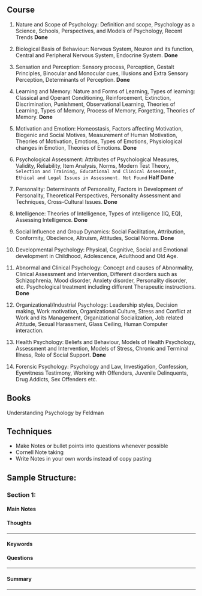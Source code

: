 ## Course

1. Nature and Scope of Psychology: Definition and scope, Psychology as a Science, 
Schools, Perspectives, and Models of Psychology, Recent Trends **Done**

2. Biological Basis of Behaviour: Nervous System, Neuron and its function, Central 
and Peripheral Nervous System, Endocrine System. **Done**

3. Sensation and Perception: Sensory process, Perception, Gestalt Principles, 
Binocular and Monocular cues, Illusions and Extra Sensory Perception, 
Determinants of Perception. **Done**

4. Learning and Memory: Nature and Forms of Learning, Types of learning: Classical 
and Operant Conditioning, Reinforcement, Extinction, Discrimination, Punishment, 
Observational Learning, Theories of Learning, Types of Memory, Process of 
Memory, Forgetting, Theories of Memory. **Done**

5. Motivation and Emotion: Homeostasis, Factors affecting Motivation, Biogenic and 
Social Motives, Measurement of Human Motivation, Theories of Motivation,
Emotions, Types of Emotions, Physiological changes in Emotion, Theories of 
Emotions. **Done**

6. Psychological Assessment: Attributes of Psychological Measures, Validity, 
Reliability, Item Analysis, Norms, Modern Test Theory, `Selection and Training, Educational and Clinical Assessment, Ethical and Legal Issues in Assessment. Not Found` **Half Done**

7. Personality: Determinants of Personality, Factors in Development of Personality, 
Theoretical Perspectives, Personality Assessment and Techniques, Cross-Cultural 
Issues. **Done**

8. Intelligence: Theories of Intelligence, Types of intelligence (IQ, EQ), Assessing 
Intelligence. **Done**

9. Social Influence and Group Dynamics: Social Facilitation, Attribution, Conformity, 
Obedience, Altruism, Attitudes, Social Norms. **Done**

10. Developmental Psychology: Physical, Cognitive, Social and Emotional 
development in Childhood, Adolescence, Adulthood and Old Age.

11. Abnormal and Clinical Psychology: Concept and causes of Abnormality, Clinical 
Assessment and Intervention, Different disorders such as Schizophrenia, Mood 
disorder, Anxiety disorder, Personality disorder, etc. Psychological treatment 
including different Therapeutic instructions. **Done**

12. Organizational/Industrial Psychology: Leadership styles, Decision making, Work 
motivation, Organizational Culture, Stress and Conflict at Work and its Management, 
Organizational Socialization, Job related Attitude, Sexual Harassment, Glass Ceiling, 
Human Computer interaction.

13.  Health Psychology: Beliefs and Behaviour, Models of Health Psychology, 
Assessment and Intervention, Models of Stress, Chronic and Terminal Illness, Role 
of Social Support. **Done**

14. Forensic Psychology: Psychology and Law, Investigation, Confession, Eyewitness 
Testimony, Working with Offenders, Juvenile Delinquents, Drug Addicts, Sex 
Offenders etc. 

## Books
 Understanding Psychology by Feldman

## Techniques
- Make Notes or bullet points into questions whenever possible 
- Cornell Note taking
- Write Notes in your own words instead of copy pasting 


## Sample Structure: 

### Section 1: 
#### Main Notes
#### Thoughts
---
#### Keywords
#### Questions
---
#### Summary
---